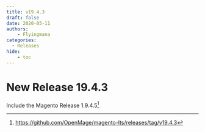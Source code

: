 ```yaml
---
title: v19.4.3
draft: false
date: 2020-05-11
authors:
    - Flyingmana
categories:
  - Releases
hide:
    - toc
---
```


# New Release 19.4.3

Include the Magento Release 1.9.4.5[^1]

<!-- more -->

[^1]: https://github.com/OpenMage/magento-lts/releases/tag/v19.4.3
